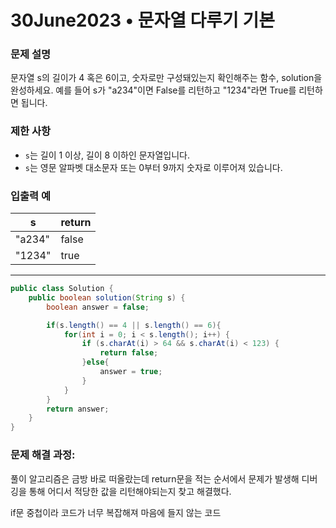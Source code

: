 # 30June2023 • 문자열 다루기 기본

### **문제 설명**

문자열 s의 길이가 4 혹은 6이고, 숫자로만 구성돼있는지 확인해주는 함수, solution을 완성하세요. 예를 들어 s가 "a234"이면 False를 리턴하고 "1234"라면 True를 리턴하면 됩니다.

### 제한 사항

- `s`는 길이 1 이상, 길이 8 이하인 문자열입니다.
- `s`는 영문 알파벳 대소문자 또는 0부터 9까지 숫자로 이루어져 있습니다.

### 입출력 예

| s | return |
| --- | --- |
| "a234" | false |
| "1234" | true |

---

```java
public class Solution {
	public boolean solution(String s) {
        boolean answer = false;

        if(s.length() == 4 || s.length() == 6){
            for(int i = 0; i < s.length(); i++) {
                if (s.charAt(i) > 64 && s.charAt(i) < 123) {
                    return false;
                }else{
                    answer = true;
                }
            }
        }
        return answer;
    }
}
```

### **문제 해결 과정:**

풀이 알고리즘은 금방 바로 떠올랐는데 return문을 적는 순서에서 문제가 발생해 디버깅을 통해 어디서 적당한 값을 리턴해야되는지 찾고 해결했다. 

if문 중첩이라 코드가 너무 복잡해져 마음에 들지 않는 코드
